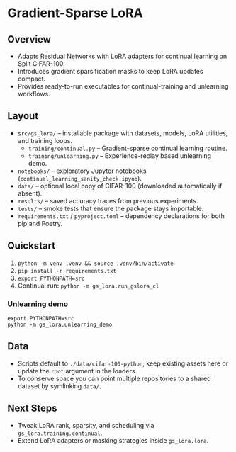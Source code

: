 # Gradient-Sparse LoRA

## Overview
- Adapts Residual Networks with LoRA adapters for continual learning on Split CIFAR-100.
- Introduces gradient sparsification masks to keep LoRA updates compact.
- Provides ready-to-run executables for continual-training and unlearning workflows.

## Layout
- `src/gs_lora/` – installable package with datasets, models, LoRA utilities, and training loops.
  - `training/continual.py` – Gradient-sparse continual learning routine.
  - `training/unlearning.py` – Experience-replay based unlearning demo.
- `notebooks/` – exploratory Jupyter notebooks (`continual_learning_sanity_check.ipynb`).
- `data/` – optional local copy of CIFAR-100 (downloaded automatically if absent).
- `results/` – saved accuracy traces from previous experiments.
- `tests/` – smoke tests that ensure the package stays importable.
- `requirements.txt` / `pyproject.toml` – dependency declarations for both pip and Poetry.

## Quickstart
1. `python -m venv .venv && source .venv/bin/activate`
2. `pip install -r requirements.txt`
3. `export PYTHONPATH=src`
4. Continual run: `python -m gs_lora.run_gslora_cl`

### Unlearning demo
```
export PYTHONPATH=src
python -m gs_lora.unlearning_demo
```

## Data
- Scripts default to `./data/cifar-100-python`; keep existing assets here or update the `root` argument in the loaders.
- To conserve space you can point multiple repositories to a shared dataset by symlinking `data/`.

## Next Steps
- Tweak LoRA rank, sparsity, and scheduling via `gs_lora.training.continual`.
- Extend LoRA adapters or masking strategies inside `gs_lora.lora`.
